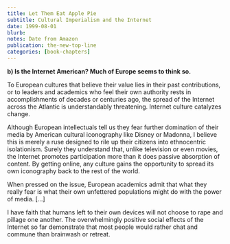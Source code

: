 ```yaml
---
title: Let Them Eat Apple Pie
subtitle: Cultural Imperialism and the Internet
date: 1999-08-01
blurb: 
notes: Date from Amazon
publication: the-new-top-line
categories: [book-chapters]
---
```


**b) Is the Internet American? Much of Europe seems to think so.**

To European cultures that believe their value lies in their past contributions, or to leaders and academics who feel their own authority rests in accomplishments of decades or centuries ago, the spread of the Internet across the Atlantic is understandably threatening. Internet culture catalyzes change.

Although European intellectuals tell us they fear further domination of their media by American cultural iconography like Disney or Madonna, I believe this is merely a ruse designed to rile up their citizens into ethnocentric isolationism. Surely they understand that, unlike television or even movies, the Internet promotes participation more than it does passive absorption of content. By getting online, any culture gains the opportunity to spread its own iconography back to the rest of the world.

When pressed on the issue, European academics admit that what they really fear is what their own unfettered populations might do with the power of media. \[...\]

I have faith that humans left to their own devices will not choose to rape and pillage one another. The overwhelmingly positive social effects of the Internet so far demonstrate that most people would rather chat and commune than brainwash or retreat.
